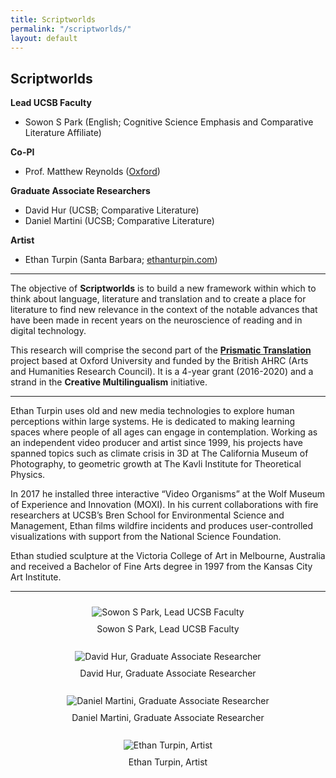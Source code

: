 ```yaml
---
title: Scriptworlds
permalink: "/scriptworlds/"
layout: default
---
```


## Scriptworlds

**Lead UCSB Faculty**
* Sowon S Park (English; Cognitive Science Emphasis and Comparative Literature Affiliate)

**Co-PI**
* Prof. Matthew Reynolds ([Oxford](https://www.english.ox.ac.uk/people/professor-matthew-reynolds))

**Graduate Associate Researchers**
* David Hur (UCSB; Comparative Literature)
* Daniel Martini (UCSB; Comparative Literature)

**Artist**
* Ethan Turpin (Santa Barbara; [ethanturpin.com](http://ethanturpin.com/))

---

The objective of **Scriptworlds** is to build a new framework within which to think about language, literature and translation and to create a place for literature to find new relevance in the context of the notable advances that have been made in recent years on the neuroscience of reading and in digital technology.

This research will comprise the second part of the **[Prismatic Translation](https://www.creativeml.ox.ac.uk/research/prismatic-translation)** project based at Oxford University and funded by the British AHRC (Arts and Humanities Research Council).  It is a 4-year grant (2016-2020) and a strand in the **Creative Multilingualism** initiative.

---

Ethan Turpin uses old and new media technologies to explore human perceptions within large systems.  He is dedicated to making learning spaces where people of all ages can engage in contemplation.  Working as an independent video producer and artist since 1999, his projects have spanned topics such as climate crisis in 3D at The California Museum of Photography, to geometric growth at The Kavli Institute for Theoretical Physics.

In 2017 he installed three interactive “Video Organisms” at the Wolf Museum of Experience and Innovation (MOXI).  In his current collaborations with fire researchers at UCSB’s Bren School for Environmental Science and Management, Ethan films wildfire incidents and produces user-controlled visualizations with support from the National Science Foundation.

Ethan studied sculpture at the Victoria College of Art in Melbourne, Australia and received a Bachelor of Fine Arts degree in 1997 from the Kansas City Art Institute.

---


<div align="center">
<img alt="Sowon S Park, Lead UCSB Faculty" src="{{ site.baseurl }}/assets/images/groups-scriptworlds-park.jpg" style="padding:10px;" />
<br>
Sowon S Park, Lead UCSB Faculty
<br>
<br>
<img alt="David Hur, Graduate Associate Researcher" src="{{ site.baseurl }}/assets/images/groups-scriptworlds-hur.jpg" style="padding:10px;" />
<br>
David Hur, Graduate Associate Researcher
<br>
<br>
<img alt="Daniel Martini, Graduate Associate Researcher" src="{{ site.baseurl }}/assets/images/groups-scriptworlds-martini.jpg" style="padding:10px;" />
<br>
Daniel Martini, Graduate Associate Researcher
<br>
<br>
<img alt="Ethan Turpin, Artist" src="{{ site.baseurl }}/assets/images/groups-scriptworlds-turpin.jpg" style="padding:10px;" />
<br>
Ethan Turpin, Artist
</div>